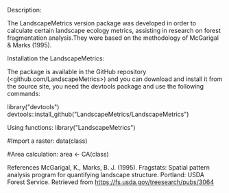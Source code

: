 Description:

The LandscapeMetrics version package was developed in order to calculate certain landscape ecology metrics, assisting in research on forest fragmentation analysis.They were based on the methodology of McGarigal & Marks (1995).


Installation the LandscapeMetrics:

The package is available in the GitHub repository (<github.com/LandscapeMetrics>) and you can download and install it from the source site, you need the devtools package and use the following commands:

library("devtools")
devtools::install_github("LandscapeMetrics/LandscapeMetrics")

Using functions:
library("LandscapeMetrics")

#Import a raster:
data(class)

#Area calculation:
area <- CA(class)

References
McGarigal, K., Marks, B. J. (1995). Fragstats: Spatial pattern analysis program for quantifying landscape structure. Portland: USDA Forest Service. Retrieved from https://fs.usda.gov/treesearch/pubs/3064

